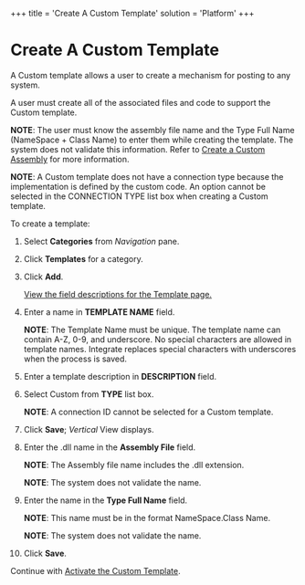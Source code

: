 +++
title = 'Create A Custom Template'
solution = 'Platform'
+++

# Create A Custom Template

A Custom template allows a user to create a mechanism for posting to any
system.

A user must create all of the associated files and code to support the
Custom template.

<span style="font-weight: bold;">NOTE</span>: The user must know the
assembly file name and the Type Full Name (NameSpace + Class Name) to
enter them while creating the template. The system does not validate
this information. Refer to [Create a Custom
Assembly](Create_a_Custom_Assembly) for more information.

<span style="font-weight: bold;">NOTE</span>: A Custom template does not
have a connection type because the implementation is defined by the
custom code. An option cannot be selected in the CONNECTION TYPE list
box when creating a Custom template.

To create a template:

1.  Select <span style="font-weight: bold;">Categories</span> from
    <span style="font-style: italic;">Navigation</span> pane.

2.  Click <span style="font-weight: bold;">Templates</span> for a
    category.

3.  Click <span style="font-weight: bold;">Add</span>.
    
    [View the field descriptions for the Template
    page.](../Page_Desc/Template_H)

4.  Enter a name in <span style="font-weight: bold;">TEMPLATE
    NAME</span> field.
    
    <span style="font-weight: bold;">NOTE</span>: The Template Name must
    be unique. The template name can contain A-Z, 0-9, and underscore.
    No special characters are allowed in template names. Integrate
    replaces special characters with underscores when the process is
    saved.

5.  Enter a template description in
    <span style="font-weight: bold;">DESCRIPTION</span> field.

6.  Select Custom from <span style="font-weight: bold;">TYPE</span> list
    box.
    
    <span style="font-weight: bold;">NOTE</span>: A connection ID cannot
    be selected for a Custom template.

7.  Click <span style="font-weight: bold;">Save</span>;
    <span style="font-style: italic;">Vertical</span> View displays.

8.  Enter the .dll name in the <span style="font-weight: bold;">Assembly
    File</span> field.
    
    <span style="font-weight: bold;">NOTE</span>: The Assembly file name
    includes the .dll extension.
    
    <span style="font-weight: bold;">NOTE</span>: The system does not
    validate the name.

9.  Enter the name in the <span style="font-weight: bold;">Type Full
    Name</span> field.
    
    <span style="font-weight: bold;">NOTE</span>: This name must be in
    the format NameSpace.Class Name.
    
    <span style="font-weight: bold;">NOTE</span>: The system does not
    validate the name.

10. Click <span style="font-weight: bold;">Save</span>.

Continue with [Activate the Custom
Template](Activate_the_Custom_Template).

